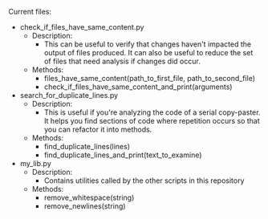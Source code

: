 Current files:
* check_if_files_have_same_content.py
	* Description:
		* This can be useful to verify that changes haven't impacted the output of files produced. It can also be useful to reduce the set of files that need analysis if changes did occur.
	* Methods:
		* files_have_same_content(path_to_first_file, path_to_second_file)
		* check_if_files_have_same_content_and_print(arguments)
* search_for_duplicate_lines.py
	* Description:
		* This is useful if you're analyzing the code of a serial copy-paster. It helps you find sections of code where repetition occurs so that you can refactor it into methods.
	* Methods:
		* find_duplicate_lines(lines)
		* find_duplicate_lines_and_print(text_to_examine)
* my_lib.py
	* Description:
		* Contains utilities called by the other scripts in this repository
	* Methods:
		* remove_whitespace(string)
		* remove_newlines(string)
